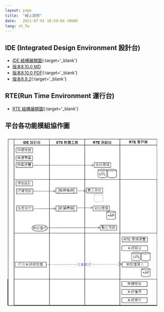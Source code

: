 ```yaml
---
layout: page
title:  "線上說明"
date:   2021-07-01 10:59:04 +0800
lang: zh_Tw
---
```


## IDE (Integrated Design Environment 設計台)
- [IDE 結構展開圖](https://gitmind.com/app/doc/bde2737708){:target='_blank'}
- [版本8.10.0 MD](./doc/8.10.0/zh-Hant/index.html)
- [版本8.10.0 PDF](/library/8.10.0/zh-Hant/index.html){:target='_blank'}
- [版本8.9.2](/library/8.9.2/index.html){:target='_blank'}


## RTE(Run Time Environment 運行台)
- [RTE 結構展開圖](https://gitmind.com/app/doc/6522738050){:target='_blank'}


## 平台各功能模組協作圖
![](Module_cooperation.png)

